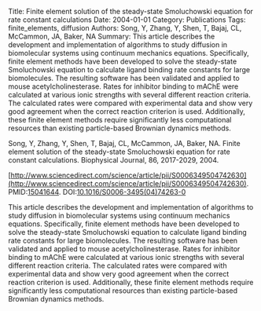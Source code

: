 Title: Finite element solution of the steady-state Smoluchowski equation for rate constant calculations
Date: 2004-01-01
Category: Publications
Tags: finite_elements, diffusion
Authors: Song, Y, Zhang, Y, Shen, T, Bajaj, CL, McCammon, JA, Baker, NA
Summary: This article describes the development and implementation of algorithms to study diffusion in biomolecular systems using continuum mechanics equations. Specifically, finite element methods have been developed to solve the steady-state Smoluchowski equation to calculate ligand binding rate constants for large biomolecules. The resulting software has been validated and applied to mouse acetylcholinesterase. Rates for inhibitor binding to mAChE were calculated at various ionic strengths with several different reaction criteria. The calculated rates were compared with experimental data and show very good agreement when the correct reaction criterion is used. Additionally, these finite element methods require significantly less computational resources than existing particle-based Brownian dynamics methods.

Song, Y, Zhang, Y, Shen, T, Bajaj, CL, McCammon, JA, Baker, NA. Finite element solution of the steady-state Smoluchowski equation for rate constant calculations. Biophysical Journal, 86, 2017-2029, 2004. 

[http://www.sciencedirect.com/science/article/pii/S0006349504742630](http://www.sciencedirect.com/science/article/pii/S0006349504742630). PMID:[15041644](http://www.ncbi.nlm.nih.gov/pubmed/15041644). DOI:[10.1016/S0006-3495(04)74263-0](http://dx.doi.org/10.1016/S0006-3495(04)74263-0)

This article describes the development and implementation of algorithms to study diffusion in biomolecular systems using continuum mechanics equations. Specifically, finite element methods have been developed to solve the steady-state Smoluchowski equation to calculate ligand binding rate constants for large biomolecules. The resulting software has been validated and applied to mouse acetylcholinesterase. Rates for inhibitor binding to mAChE were calculated at various ionic strengths with several different reaction criteria. The calculated rates were compared with experimental data and show very good agreement when the correct reaction criterion is used. Additionally, these finite element methods require significantly less computational resources than existing particle-based Brownian dynamics methods.
